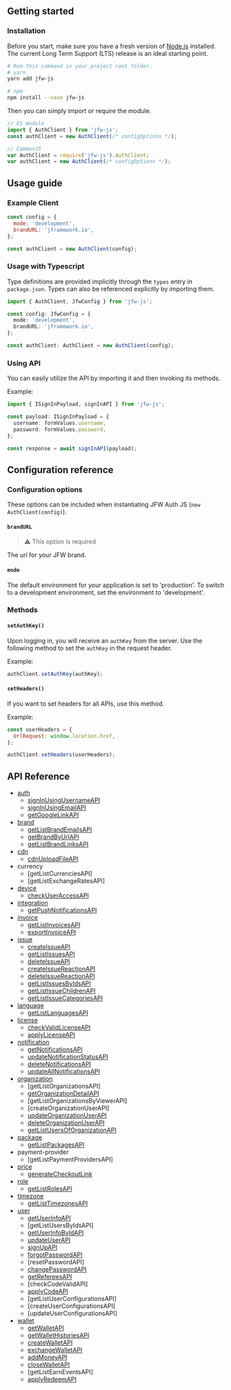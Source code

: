 ## Getting started

### Installation

Before you start, make sure you have a fresh version of [Node.js](https://nodejs.org/en/) installed. The current Long Term Support (LTS) release is an ideal starting point.

```bash
# Run this command in your project root folder.
# yarn
yarn add jfw-js

# npm
npm install --save jfw-js
```

Then you can simply import or require the module.

```javascript
// ES module
import { AuthClient } from 'jfw-js';
const authClient = new AuthClient(/* configOptions */);
```

```javascript
// CommonJS
var AuthClient = require('jfw-js').AuthClient;
var authClient = new AuthClient(/* configOptions */);
```

## Usage guide

### Example Client

```javascript
const config = {
  mode: 'development',
  brandURL: 'jframework.io',
};

const authClient = new AuthClient(config);
```

### Usage with Typescript

Type definitions are provided implicitly through the `types` entry in `package.json`. Types can also be referenced explicitly by importing them.

```typescript
import { AuthClient, JfwConfig } from 'jfw-js';

const config: JfwConfig = {
  mode: 'development',
  brandURL: 'jframework.io',
};

const authClient: AuthClient = new AuthClient(config);
```

### Using API

You can easily utilize the API by importing it and then invoking its methods.

Example:

```typescript
import { ISignInPayload, signInAPI } from 'jfw-js';

const payload: ISignInPayload = {
  username: formValues.username,
  password: formValues.password,
};

const response = await signInAPI(payload);
```

## Configuration reference

### Configuration options

These options can be included when instantiating JFW Auth JS (`new AuthClient(config)`).

#### `brandURL`

> :warning: This option is required

The url for your JFW brand.

#### `mode`

The default environment for your application is set to 'production'. To switch to a development environment, set the environment to 'development'.

### Methods

#### `setAuthKey()`

Upon logging in, you will receive an `authKey` from the server. Use the following method to set the `authKey` in the request header.

Example:

```javascript
authClient.setAuthKey(authKey);
```

#### `setHeaders()`

If you want to set headers for all APIs, use this method.

Example:

```javascript
const userHeaders = {
  UrlRequest: window.location.href,
};

authClient.setHeaders(userHeaders);
```

## API Reference

- [auth](https://developers.jframework.io/references/api-reference/authentication)
  - [signInUsingUsernameAPI](https://developers.jframework.io/references/api-reference/endpoints/users/authentication)
  - [signInUsingEmailAPI](https://developers.jframework.io/references/api-reference/endpoints/users/authentication-by-email)
  - [getGoogleLinkAPI](https://developers.jframework.io/guide/login-with-google#get-a-google-login-url-from-jfw)
- [brand](https://developers.jframework.io/references/api-reference/endpoints/brands)
  - [getListBrandEmailsAPI](https://developers.jframework.io/references/api-reference/endpoints/brands/get-emails)
  - [getBrandByUrlAPI](https://developers.jframework.io/references/api-reference/endpoints/brands/get-a-brand#api-v1-brands-by-url-brandurl)
  - [getListBrandLinksAPI](https://developers.jframework.io/references/api-reference/endpoints/brands/get-links)
- [cdn](https://developers.jframework.io/references/api-reference/endpoints/cdn)
  - [cdnUploadFileAPI](https://developers.jframework.io/references/api-reference/endpoints/cdn)
- currency
  - [getListCurrenciesAPI]
  - [getListExchangeRatesAPI]
- [device](https://developers.jframework.io/references/api-reference/endpoints/devices)
  - [checkUserAccessAPI](https://developers.jframework.io/references/api-reference/endpoints/devices#api-v1-devices-user-access)
- [integration](https://developers.jframework.io/references/api-reference/endpoints/app-integrations)
  - [getPushNotificationsAPI](https://developers.jframework.io/references/api-reference/endpoints/app-integrations/push-notification#api-integrations-push-notification-1)
- [invoice](https://developers.jframework.io/references/api-reference/endpoints/invoices)
  - [getListInvoicesAPI](https://developers.jframework.io/references/api-reference/endpoints/invoices/get-invoices)
  - [exportInvoiceAPI](https://developers.jframework.io/references/api-reference/endpoints/invoices/export-a-invoice)
- [issue](https://developers.jframework.io/references/api-reference/endpoints/issues)
  - [createIssueAPI](https://developers.jframework.io/references/api-reference/endpoints/issues/create-an-issue)
  - [getListIssuesAPI](https://developers.jframework.io/references/api-reference/endpoints/issues/get-issues)
  - [deleteIssueAPI](https://developers.jframework.io/references/api-reference/endpoints/issues/remove-an-issue)
  - [createIssueReactionAPI](https://developers.jframework.io/references/api-reference/endpoints/issues/create-an-issue-reaction)
  - [deleteIssueReactionAPI](https://developers.jframework.io/references/api-reference/endpoints/issues/remove-a-issue-reaction)
  - [getListIssuesByIdsAPI](https://developers.jframework.io/references/api-reference/endpoints/issues/get-issues-by-list-id)
  - [getListIssueChildrenAPI](https://developers.jframework.io/references/api-reference/endpoints/issues/get-children-issues)
  - [getListIssueCategoriesAPI](https://developers.jframework.io/references/api-reference/endpoints/issue-categories/get-issue-categories)
- [language](https://developers.jframework.io/references/api-reference/endpoints/languages)
  - [getListLanguagesAPI](https://developers.jframework.io/references/api-reference/endpoints/languages)
- [license](https://developers.jframework.io/references/api-reference/endpoints/licenses)
  - [checkValidLicenseAPI](https://developers.jframework.io/references/api-reference/endpoints/licenses/checks-a-license)
  - [applyLicenseAPI](https://developers.jframework.io/references/api-reference/endpoints/licenses/applies-a-license-to-the-logged-user)
- [notification](https://developers.jframework.io/references/api-reference/endpoints/notifications)
  - [getNotificationsAPI](https://developers.jframework.io/references/api-reference/endpoints/notifications/get-notifications-by-the-user-authorized)
  - [updateNotificationStatusAPI](https://developers.jframework.io/references/api-reference/endpoints/notifications/updates-status-of-the-notification)
  - [deleteNotificationsAPI](https://developers.jframework.io/references/api-reference/endpoints/notifications/delete-a-notification)
  - [updateAllNotificationsAPI](https://developers.jframework.io/references/api-reference/endpoints/notifications/updates-all-notification)
- [organization](https://developers.jframework.io/references/api-reference/endpoints/organizations)
  - [getListOrganizationsAPI]
  - [getOrganizationDetailAPI](https://developers.jframework.io/references/api-reference/endpoints/organizations/get-an-organization)
  - [getListOrganizationsByViewerAPI]
  - [createOrganizationUserAPI]
  - [updateOrganizationUserAPI](https://developers.jframework.io/references/api-reference/endpoints/organizations/update-a-user-status-in-an-organization)
  - [deleteOrganizationUserAPI](https://developers.jframework.io/references/api-reference/endpoints/organizations/remove-a-user-in-an-organization)
  - [getListUsersOfOrganizationAPI](https://developers.jframework.io/references/api-reference/endpoints/organizations/list-users-of-an-organization)
- [package](https://developers.jframework.io/references/api-reference/endpoints/packages)
  - [getListPackagesAPI](https://developers.jframework.io/references/api-reference/endpoints/packages)
- payment-provider
  - [getListPaymentProvidersAPI]
- [price](https://developers.jframework.io/references/api-reference/endpoints/prices)
  - [generateCheckoutLink](https://developers.jframework.io/references/api-reference/endpoints/prices#api-prices-id-direct-checkout-link)
- [role](https://developers.jframework.io/references/api-reference/endpoints/roles)
  - [getListRolesAPI](https://developers.jframework.io/references/api-reference/endpoints/roles#api-roles)
- [timezone](https://developers.jframework.io/references/api-reference/endpoints/time-zones)
  - [getListTimezonesAPI](https://developers.jframework.io/references/api-reference/endpoints/time-zones)
- [user](https://developers.jframework.io/references/api-reference/endpoints/users)
  - [getUserInfoAPI](https://developers.jframework.io/references/api-reference/endpoints/users/gets-the-current-user-logged-in)
  - [getListUsersByIdsAPI]
  - [getUserInfoByIdAPI](https://developers.jframework.io/references/api-reference/endpoints/users/get-a-user)
  - [updateUserAPI](https://developers.jframework.io/references/api-reference/endpoints/users/update-a-user)
  - [signUpAPI](https://developers.jframework.io/references/api-reference/endpoints/users/register-a-new-user)
  - [forgotPasswordAPI](https://developers.jframework.io/references/api-reference/endpoints/users/forgot-password)
  - [resetPasswordAPI]
  - [changePasswordAPI](https://developers.jframework.io/references/api-reference/endpoints/users/change-password)
  - [getRefereesAPI](https://developers.jframework.io/references/api-reference/endpoints/users/gets-the-referees-of-a-user)
  - [checkCodeValidAPI]
  - [applyCodeAPI](https://developers.jframework.io/references/api-reference/endpoints/users/applies-the-referral-code-to-a-user)
  - [getListUserConfigurationsAPI]
  - [createUserConfigurationsAPI]
  - [updateUserConfigurationsAPI]
- [wallet](https://developers.jframework.io/references/api-reference/endpoints/wallets)
  - [getWalletAPI](https://developers.jframework.io/references/api-reference/endpoints/wallets/get-wallets)
  - [getWalletHistoriesAPI](https://developers.jframework.io/references/api-reference/endpoints/wallets/get-the-wallet-histories)
  - [createWalletAPI](https://developers.jframework.io/references/api-reference/endpoints/wallets/create-a-wallet-default)
  - [exchangeWalletAPI](https://developers.jframework.io/references/api-reference/endpoints/wallets/convert-wallet-money)
  - [addMoneyAPI](https://developers.jframework.io/references/api-reference/endpoints/wallets/add-money-to-a-wallet-with-checkout-link)
  - [closeWalletAPI](https://developers.jframework.io/references/api-reference/endpoints/wallets/close-wallet)
  - [getListEarnEventsAPI]
  - [applyRedeemAPI](https://developers.jframework.io/references/api-reference/endpoints/wallets/apply-redeem)
